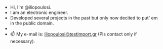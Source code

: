 - Hi, I’m @iliopoulosi.
- I am an electronic engineer.
- Developed several projects in the past but only now decited to put' em in the public domain. 
- 
- 📫 My e-mail is: iliopoulosi@testimport.gr (Pls contact only if necessary). 

<!---
iliopoulosi/iliopoulosi is a ✨ special ✨ repository because its `README.md` (this file) appears on your GitHub profile.
You can click the Preview link to take a look at your changes.
--->
